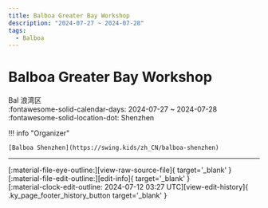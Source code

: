 ```yaml
---
title: Balboa Greater Bay Workshop
description: "2024-07-27 ~ 2024-07-28"
tags:
  - Balboa
---
```


# Balboa Greater Bay Workshop 

Bal 浪湾区  
:fontawesome-solid-calendar-days: 2024-07-27 ~ 2024-07-28  
:fontawesome-solid-location-dot: Shenzhen  

!!! info "Organizer"

    [Balboa Shenzhen](https://swing.kids/zh_CN/balboa-shenzhen)  

---

<div class="ky_page_footer" markdown>
<div class="ky_page_footer_trailing" markdown="span">
[:material-file-eye-outline:][view-raw-source-file]{ target='_blank' }
[:material-file-edit-outline:][edit-info]{ target='_blank' }
</div>
<div class="ky_page_footer_leading" markdown="span">
[:material-clock-edit-outline: 2024-07-12 03:27 UTC][view-edit-history]{ .ky_page_footer_history_button target='_blank' }
</div>
</div>

[view-raw-source-file]: https://github.com/swingdance/events/blob/main/2024/zh_CN/balboa-greater-bay-workshop-2024.json "View Raw Source File"
[edit-info]: https://github.com/swingdance/events/issues/new?assignees=&labels=update+event&projects=&template=03-update_entity.yml&title=%5B2024%2Fzh_CN%5D%20Update%20Event%3A%20Balboa%20Greater%20Bay%20Workshop&region=zh_CN&year=2024&id=balboa-greater-bay-workshop-2024&name=Balboa%20Greater%20Bay%20Workshop&org_id=balboa-shenzhen "Edit Info"

[view-edit-history]: https://github.com/swingdance/events/commits/main/2024/zh_CN/balboa-greater-bay-workshop-2024.json "View Edit History"
